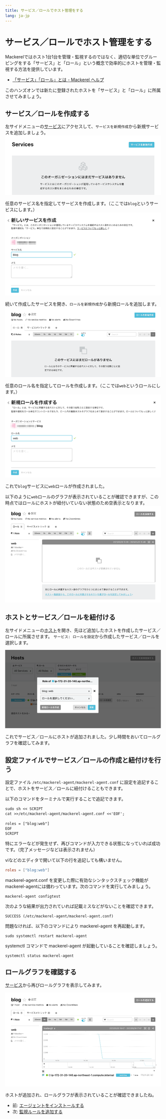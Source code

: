 ```yaml
---
title: サービス／ロールでホスト管理をする
lang: ja-jp
---
```


# サービス／ロールでホスト管理をする

Mackerelではホスト1台1台を管理・監視するのではなく、適切な単位でグルーピングをする「サービス」と「ロール」という概念で効率的にホストを管理・監視する方法を提供しています。

- [「サービス」「ロール」とは - Mackerel ヘルプ](https://mackerel.io/ja/docs/entry/spec/about-service-role)

このハンズオンでは新たに登録されたホストを「サービス」と「ロール」に所属させてみましょう。

## サービス／ロールを作成する

左サイドメニューの[サービス](https://mackerel.io/my/services)にアクセスして、`サービスを新規作成`から新規サービスを追加しましょう。
![](./services.png)

任意のサービス名を指定してサービスを作成します。（ここでは`blog`というサービスにします。）
![](./add_service.png)

続いて作成したサービスを開き、`ロールを新規作成`から新規ロールを追加します。
![](./list_services.png)

任意のロール名を指定してロールを作成します。（ここでは`web`というロールにします。）
![](./add_role.png)

これで`blog`サービスに`web`ロールが作成されました。

以下のように`web`ロールのグラフが表示されていることが確認できますが、この時点ではロールにホストが紐付いていない状態のため空表示となります。
![](./role_graph.png)

## ホストとサービス／ロールを紐付ける

左サイドメニューの[ホスト](https://mackerel.io/my/hosts)を開き、先ほど追加したホストを作成したサービス／ロールに所属させます。
`サービス: ロールを設定`から作成したサービス／ロールを選択します。

![](./choose_service_role.png)

これでサービス／ロールにホストが追加されました。少し時間をおいてロールグラフを確認してみます。

## 設定ファイルでサービス／ロールの作成と紐付けを行う

設定ファイル `/etc/mackerel-agent/mackerel-agent.conf` に設定を追記することで、ホストをサービス／ロールに紐付けることもできます。

以下のコマンドをターミナルで実行することで追記できます。

```shell
sudo sh << SCRIPT
cat >>/etc/mackerel-agent/mackerel-agent.conf <<'EOF';

roles = ["blog:web"]
EOF
SCRIPT
```

特にエラーなどが発生せず、再びコマンドが入力できる状態になっていれば成功です。（完了メッセージなどは表示されません）

viなどのエディタで開いて以下の行を追記しても構いません。

```toml
roles = ["blog:web"]
```

mackerel-agent.conf を変更した際に有効なシンタックスチェック機能がmackerel-agentには備わっています。次のコマンドを実行してみましょう。

```shell
mackerel-agent configtest
```

次のような結果が出力されていれば記載ミスなどがないことを確認できます。

```
SUCCESS (/etc/mackerel-agent/mackerel-agent.conf)
```

問題なければ、以下のコマンドにより mackerel-agent を再起動します。

```shell
sudo systemctl restart mackerel-agent
```

systemctl コマンドで mackerel-agent が起動していることを確認しましょう。

```shell
systemctl status mackerel-agent
```

## ロールグラフを確認する

[サービス](https://mackerel.io/my/services)から再びロールグラフを表示してみます。

![](./role_graph2.png)

ホストが追加され、ロールグラフが表示されていることが確認できましたね。

- 前: [エージェントをインストールする](../02_install_agent/readme.md)
- 次: [監視ルールを追加する](../04_monitors/readme.md)
